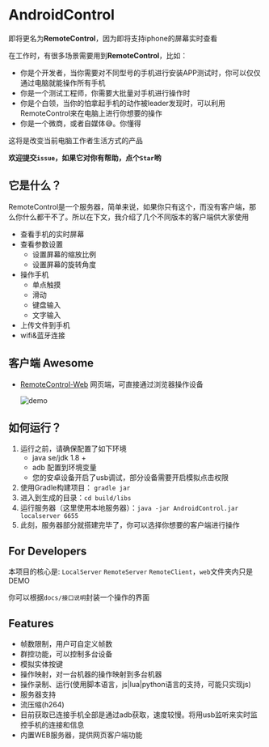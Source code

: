# AndroidControl

即将更名为**RemoteControl**，因为即将支持iphone的屏幕实时查看

在工作时，有很多场景需要用到**RemoteControl**，比如：

* 你是个开发者，当你需要对不同型号的手机进行安装APP测试时，你可以仅仅通过电脑就能操作所有手机
* 你是一个测试工程师，你需要大批量对手机进行操作时
* 你是个白领，当你的怕拿起手机的动作被leader发现时，可以利用RemoteControl来在电脑上进行你想要的操作
* 你是一个微商，或者自媒体😅。你懂得

这将是改变当前电脑工作者生活方式的产品

**欢迎提交`issue`，如果它对你有帮助，点个`Star`哟**

## 它是什么？

RemoteControl是一个服务器，简单来说，如果你只有这个，而没有客户端，那么你什么都干不了。所以在下文，我介绍了几个不同版本的客户端供大家使用

- 查看手机的实时屏幕
- 查看参数设置
  - 设置屏幕的缩放比例
  - 设置屏幕的旋转角度
- 操作手机
  - 单点触摸
  - 滑动
  - 键盘输入
  - 文字输入
- 上传文件到手机
- wifi&蓝牙连接

## 客户端 Awesome 

* [RemoteControl-Web](https://github.com/yeetor/RemoteControl-Web)   网页端，可直接通过浏览器操作设备

  ![demo](docs/demo.gif)

## 如何运行？

1. 运行之前，请确保配置了如下环境
   * java se/jdk 1.8 +
   * adb 配置到环境变量
   * 您的安卓设备开启了usb调试，部分设备需要开启模拟点击权限
2. 使用Gradle构建项目： `gradle jar`
3. 进入到生成的目录：`cd build/libs`
4. 运行服务器（这里使用本地服务器）：`java -jar AndroidControl.jar localserver 6655`
5. 此刻，服务器部分就搭建完毕了，你可以选择你想要的客户端进行操作

## For Developers

本项目的核心是: `LocalServer` `RemoteServer` `RemoteClient`，`web`文件夹内只是DEMO

你可以根据`docs/接口说明`封装一个操作的界面

## Features

* 帧数限制，用户可自定义帧数
* 群控功能，可以控制多台设备
* 模拟实体按键
* 操作映射，对一台机器的操作映射到多台机器
* 操作录制、运行(使用脚本语言，js|lua|python语言的支持，可能只实现js)
* 服务器支持
* 流压缩(h264)
* 目前获取已连接手机全部是通过adb获取，速度较慢。将用usb监听来实时监控手机的连接和信息
* 内置WEB服务器，提供网页客户端功能
